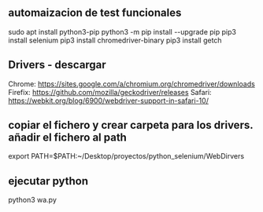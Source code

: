 
automaizacion de test funcionales
---------------------------------------
sudo apt install python3-pip
python3 -m pip install --upgrade pip
pip3 install selenium
pip3 install chromedriver-binary
pip3 install getch

Drivers - descargar
--------------------
Chrome: https://sites.google.com/a/chromium.org/chromedriver/downloads
Firefix: https://github.com/mozilla/geckodriver/releases
Safari: https://webkit.org/blog/6900/webdriver-support-in-safari-10/


copiar el fichero y crear carpeta para los drivers.
añadir el fichero al path
-------------------------------------------------------

export PATH=$PATH:~/Desktop/proyectos/python_selenium/WebDirvers

ejecutar python
---------------------
python3 wa.py
